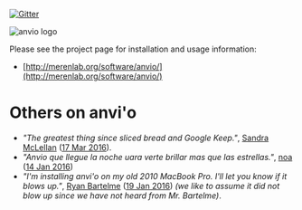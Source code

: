 [![Gitter](https://badges.gitter.im/meren/anvio.svg)](https://gitter.im/meren/anvio?utm_source=badge&utm_medium=badge&utm_campaign=pr-badge)

![anvio logo](http://merenlab.org/images/anvio-logo.png)

Please see the project page for installation and usage information: 

* [http://merenlab.org/software/anvio/](http://merenlab.org/software/anvio/)

# Others on anvi'o

* _"The greatest thing since sliced bread and Google Keep."_, [Sandra McLellan](http://home.freshwater.uwm.edu/mclellanlab/) ([17 Mar 2016](https://twitter.com/sandralmclellan/status/710520121282793473)).
* _"Anvio que llegue la noche uara verte brillar mas que las estrellas."_, [noa](https://twitter.com/gironaespnoa4) ([14 Jan 2016](https://twitter.com/gironaespnoa4/status/687702610221101056))
* _"I'm installing anvi'o on my old 2010 MacBook Pro. I'll let you know if it blows up."_, [Ryan Bartelme](https://twitter.com/microbialbart) ([19 Jan 2016](https://twitter.com/MicrobialBart/status/689540524714409984)) _(we like to assume it did not blow up since we have not heard from Mr. Bartelme)_.
